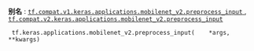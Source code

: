 **别名** : [ `tf.compat.v1.keras.applications.mobilenet_v2.preprocess_input` ](/api_docs/python/tf/keras/applications/mobilenet_v2/preprocess_input), [ `tf.compat.v2.keras.applications.mobilenet_v2.preprocess_input` ](/api_docs/python/tf/keras/applications/mobilenet_v2/preprocess_input)

```
 tf.keras.applications.mobilenet_v2.preprocess_input(    *args,    **kwargs) 
```

